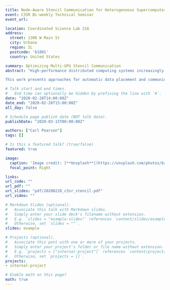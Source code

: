 ```yaml
---
title: Node-Aware Stencil Communication for Heterogeneous Supercomputers
event: C3SR Bi-weekly Technical Seminar
event_url:

location: Coordinated Science Lab 216
address:
  street: 1308 W Main St
  city: Urbana
  region: IL
  postcode: '61801'
  country: United States

summary: Optimizing Multi-GPU Stencil Communication
abstract: "High-performance distributed computing systems increasingly feature nodes that have multiple CPU sockets and multiple GPUs. The communication bandwidth between these components is non-uniform. Furthermore, these systems can expose different communication capabilities between these components. For communication-heavy applications, optimally using these capabilities is challenging and essential for performance.

This work presents approaches for automatic data placement and communication implementation for 3D stencil codes on multi-GPU nodes with non-homogeneous communication performance and capabilities. Benchmarking results in the Summit system show that choices in placement can result in a 20% improvements in single-node exchange, and communication specialization can yield a further 6x improvement in exchange time in a single node, and a 16% improvement at 1536 GPUs."

# Talk start and end times.
#   End time can optionally be hidden by prefixing the line with `#`.
date: "2020-02-28T14:00:00Z"
date_end: "2020-02-28T15:00:00Z"
all_day: false

# Schedule page publish date (NOT talk date).
publishDate: "2020-03-15T00:00:00Z"

authors: ["Carl Pearson"]
tags: []

# Is this a featured talk? (true/false)
featured: true

image:
  caption: 'Image credit: [**Unsplash**](https://unsplash.com/photos/bzdhc5b3Bxs)'
  focal_point: Right

links:
url_code: ""
url_pdf: ""
url_slides: "pdf/20200228_c3sr_stencil.pdf"
url_video: ""

# Markdown Slides (optional).
#   Associate this talk with Markdown slides.
#   Simply enter your slide deck's filename without extension.
#   E.g. `slides = "example-slides"` references `content/slides/example-slides.md`.
#   Otherwise, set `slides = ""`.
slides: example

# Projects (optional).
#   Associate this post with one or more of your projects.
#   Simply enter your project's folder or file name without extension.
#   E.g. `projects = ["internal-project"]` references `content/project/deep-learning/index.md`.
#   Otherwise, set `projects = []`.
projects:
- internal-project

# Enable math on this page?
math: true
---
```

